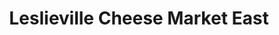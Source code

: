 ---
title: "Leslieville Cheese Market East"
url: /toronto/leslieville-cheese-market-east/
shop: Gemüse & Obst
---